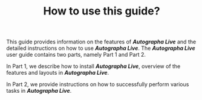 ﻿---
id: p0-3-how-use-guide.md
sidebar_label: How to use this guide
title: How to use this guide?
---

‌This guide provides information on the features of **_Autographa Live_** and the detailed instructions on how to use **_Autographa Live_**. The **_Autographa Live_** user guide contains two parts, namely Part 1 and Part 2.

In Part 1, we describe how to install **_Autographa Live_**, overview of the features and layouts in **_Autographa Live_**.

In Part 2, we provide instructions on how to successfully perform various tasks in **_Autographa Live_**.
